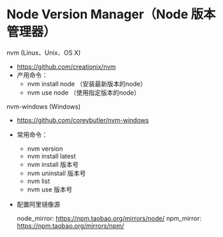 

# Node Version Manager（Node 版本管理器）



nvm (Linux、Unix、OS X)
  + https://github.com/creationix/nvm
  + 产用命令：
    - nvm install node （安装最新版本的node）
    - nvm use node （使用指定版本的node）


nvm-windows (Windows)
  + https://github.com/coreybutler/nvm-windows

  + 常用命令：
    - nvm version
    - nvm install latest
    - nvm install 版本号
    - nvm uninstall 版本号
    - nvm list
    - nvm use 版本号
    
+ 配置阿里镜像源

  node_mirror: https://npm.taobao.org/mirrors/node/
  npm_mirror: https://npm.taobao.org/mirrors/npm/